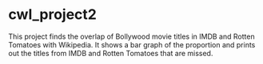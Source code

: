 # cwl_project2
This project finds the overlap of Bollywood movie titles in IMDB and Rotten Tomatoes with Wikipedia. It shows a bar graph of the proportion and prints out the titles from IMDB and Rotten Tomatoes that are missed.
